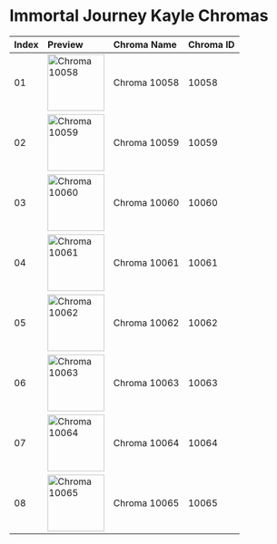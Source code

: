 # Immortal Journey Kayle Chromas

| Index | Preview | Chroma Name | Chroma ID |
|:---|:---|:---|:---|
| 01 | <img src='https://raw.communitydragon.org/latest/plugins/rcp-be-lol-game-data/global/default/v1/champion-chroma-images/10/10058.png' alt='Chroma 10058' width='100'> | Chroma 10058 | 10058 |
| 02 | <img src='https://raw.communitydragon.org/latest/plugins/rcp-be-lol-game-data/global/default/v1/champion-chroma-images/10/10059.png' alt='Chroma 10059' width='100'> | Chroma 10059 | 10059 |
| 03 | <img src='https://raw.communitydragon.org/latest/plugins/rcp-be-lol-game-data/global/default/v1/champion-chroma-images/10/10060.png' alt='Chroma 10060' width='100'> | Chroma 10060 | 10060 |
| 04 | <img src='https://raw.communitydragon.org/latest/plugins/rcp-be-lol-game-data/global/default/v1/champion-chroma-images/10/10061.png' alt='Chroma 10061' width='100'> | Chroma 10061 | 10061 |
| 05 | <img src='https://raw.communitydragon.org/latest/plugins/rcp-be-lol-game-data/global/default/v1/champion-chroma-images/10/10062.png' alt='Chroma 10062' width='100'> | Chroma 10062 | 10062 |
| 06 | <img src='https://raw.communitydragon.org/latest/plugins/rcp-be-lol-game-data/global/default/v1/champion-chroma-images/10/10063.png' alt='Chroma 10063' width='100'> | Chroma 10063 | 10063 |
| 07 | <img src='https://raw.communitydragon.org/latest/plugins/rcp-be-lol-game-data/global/default/v1/champion-chroma-images/10/10064.png' alt='Chroma 10064' width='100'> | Chroma 10064 | 10064 |
| 08 | <img src='https://raw.communitydragon.org/latest/plugins/rcp-be-lol-game-data/global/default/v1/champion-chroma-images/10/10065.png' alt='Chroma 10065' width='100'> | Chroma 10065 | 10065 |
